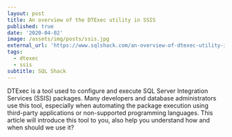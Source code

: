 ```yaml
---
layout: post
title: An overview of the DTExec utility in SSIS
published: true
date: '2020-04-02'
image: /assets/img/posts/ssis.jpg
external_url: 'https://www.sqlshack.com/an-overview-of-dtexec-utility-in-ssis/'
tags:
  - dtexec
  - ssis
subtitle: SQL Shack
---
```

DTExec is a tool used to configure and execute SQL Server Integration Services (SSIS) packages. Many developers and database administrators use this tool, especially when automating the package execution using third-party applications or non-supported programming languages.
This article will introduce this tool to you, also help you understand how and when should we use it?
